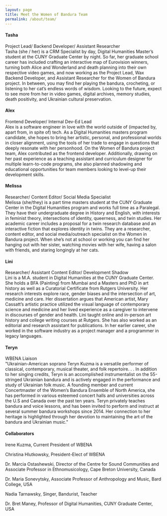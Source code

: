 ```yaml
---
layout: page
title: Meet the Women of Bandura Team
permalink: /about/team/
---
```


#### **Tasha**
Project Lead/ Backend Developer/ Assistant Researcher<br>
Tasha (she / her) is a CRM Specialist by day, Digital Humanities Master’s student at the CUNY Graduate Center by night. So far, her graduate school career has included crafting an interactive map of Eurovision winners, turning both Alice and Wonderland and death planning into their own respective video games, and now working as the Project Lead, Wax Backend Developer, and Assistant Researcher for the Women of Bandura project. In between, you may find her playing the bandura, crocheting, or listening to her cat’s endless words of wisdom. Looking to the future, expect to see more from her in video games, digital archives, memory studies, death positivity, and Ukrainian cultural preservation.

#### **Alex**
Frontend Developer/ Internal Dev-Ed Lead<br>
Alex is a software engineer in love with the world outside of (impacted by, apart from, in spite of) tech. As a Digital Humanities masters program candidate, she hopes to bring her artistic, personal, and professional worlds in closer alignment, using the tools of her trade to engage in questions that deeply resonate with her personhood.
On the Women of Bandura project team, Alex contributed as the frontend developer. Additionally, drawing on her past experience as a teaching assistant and curriculum designer for multiple learn-to-code programs, she also planned shadowing and educational opportunities for team members looking to level-up their development skills.

#### **Melissa**
Researcher/ Content Editor/ Social Media Specialist<br>
Melissa (she/they) is a part time masters student at the CUNY Graduate Center in the Digital Humanities program and works full time as a Paralegal. They have their undergraduate degree in History and English, with interests in feminist theory, intersections of identity, queerness, and twin studies. Her academic career includes a proposal for a twin research database and an interactive fiction that explores identity in twins. They are a researcher, content editor, and social media/outreach specialist on the Women in Bandura project. When she’s not at school or working you can find her hanging out with her sister, watching movies with her wife, having a salon with friends, and staring longingly at her cats.

#### **Lini**
Researcher/ Assistant Content Editor/ Development Shadow<br>
Lini is a M.A. student in Digital Humanities at the CUNY Graduate Center. She holds a BFA (Painting) from Mumbai and a Masters and PhD in art history as well as a Curatorial Certificate from Rutgers University. Her research interests explore race, gender biases and the intersection of art, medicine and care. Her dissertation argues that American artist, Mary Cassatt’s artistic practice utilized the visual language of contemporary science and medicine and her lived experience as a caregiver to intervene in discourses of gender and health. Lini taught online and in-person art history and college writing courses at Rutgers. She has also worked as an editorial and research assistant for publications. In her earlier career, she worked in the software industry as a project manager and a programmer in legacy languages.

#### **Teryn** 
WBENA Liaison<br>
"Ukrainian-American soprano Teryn Kuzma is a versatile performer of classical, contemporary, musical theater, and folk repertoire. . . In addition to her singing credits, Teryn is an accomplished instrumentalist on the 55-stringed Ukrainian bandura and is actively engaged in the performance and study of Ukrainian folk music. A founding member and current Concertmaster of the Women’s Bandura Ensemble of North America, she has performed in various esteemed concert halls and universities across the U.S and Canada over the past ten years. Teryn privately teaches bandura and voice lessons, and has been invited to perform and instruct at several summer bandura workshops since 2014. Her connection to her heritage is highlighted through her devotion to maintaining the art of the bandura and Ukrainian music." 

#### **Collaborators**
Irene Kuzma, Current President of WBENA

Christina Hlutkowsky, President-Elect of WBENA

Dr. Marcia Ostashewski, Director of the Centre for Sound Communities and Associate Professor in Ethnomusicology, Cape Breton University, Canada

Dr. Maria Sonevytsky, Associate Professor of Anthropology and Music, Bard College, USA

Nadia Tarnawsky, Singer, Bandurist, Teacher

Dr. Bret Maney, Professor of Digital Humanities, CUNY Graduate Center, USA 
